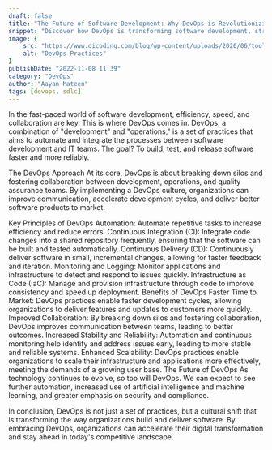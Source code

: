 ```yaml
---
draft: false
title: "The Future of Software Development: Why DevOps is Revolutionizing the Way We Build"
snippet: "Discover how DevOps is transforming software development, streamlining processes, and boosting team collaboration"
image: {
    src: "https://www.dicoding.com/blog/wp-content/uploads/2020/06/tools-devops.png",
    alt: "DevOps Practices"
}
publishDate: "2022-11-08 11:39"
category: "DevOps"
author: "Aayan Mateen"
tags: [devops, sdlc]
---
```



In the fast-paced world of software development, efficiency, speed, and collaboration are key. This is where DevOps comes in. DevOps, a combination of "development" and "operations," is a set of practices that aims to automate and integrate the processes between software development and IT teams. The goal? To build, test, and release software faster and more reliably.

The DevOps Approach
At its core, DevOps is about breaking down silos and fostering collaboration between development, operations, and quality assurance teams. By implementing a DevOps culture, organizations can improve communication, accelerate development cycles, and deliver better software products to market.

Key Principles of DevOps
Automation: Automate repetitive tasks to increase efficiency and reduce errors.
Continuous Integration (CI): Integrate code changes into a shared repository frequently, ensuring that the software can be built and tested automatically.
Continuous Delivery (CD): Continuously deliver software in small, incremental changes, allowing for faster feedback and iteration.
Monitoring and Logging: Monitor applications and infrastructure to detect and respond to issues quickly.
Infrastructure as Code (IaC): Manage and provision infrastructure through code to improve consistency and speed up deployment.
Benefits of DevOps
Faster Time to Market: DevOps practices enable faster development cycles, allowing organizations to deliver features and updates to customers more quickly.
Improved Collaboration: By breaking down silos and fostering collaboration, DevOps improves communication between teams, leading to better outcomes.
Increased Stability and Reliability: Automation and continuous monitoring help identify and address issues early, leading to more stable and reliable systems.
Enhanced Scalability: DevOps practices enable organizations to scale their infrastructure and applications more effectively, meeting the demands of a growing user base.
The Future of DevOps
As technology continues to evolve, so too will DevOps. We can expect to see further automation, increased use of artificial intelligence and machine learning, and greater emphasis on security and compliance.

In conclusion, DevOps is not just a set of practices, but a cultural shift that is transforming the way organizations build and deliver software. By embracing DevOps, organizations can accelerate their digital transformation and stay ahead in today's competitive landscape.
